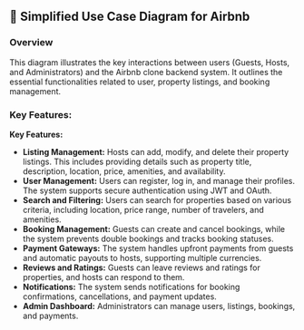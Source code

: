 ## 📖  Simplified Use Case Diagram for Airbnb

<h3 align="left">Overview</h3>
<p align="left">
  This diagram illustrates the key interactions between users (Guests, Hosts, and Administrators) and the Airbnb clone backend system. It outlines the essential functionalities related to user, property listings, and booking management.
</p>

<h3 align="left">Key Features:</h3>
<p align="left">
  <strong>Key Features:</strong>
</p>
<ul>
  <li>
    <strong>Listing Management:</strong> Hosts can add, modify, and delete their property listings. This includes providing details such as property title, description, location, price, amenities, and availability.
  </li>
  <li>
    <strong>User Management:</strong> Users can register, log in, and manage their profiles. The system supports secure authentication using JWT and OAuth.
  </li>
   <li>
    <strong>Search and Filtering:</strong> Users can search for properties based on various criteria, including location, price range, number of travelers, and amenities.
  </li>
    <li>
    <strong>Booking Management:</strong> Guests can create and cancel bookings, while the system prevents double bookings and tracks booking statuses.
  </li>
   <li>
    <strong>Payment Gateways:</strong> The system handles upfront payments from guests and automatic payouts to hosts, supporting multiple currencies.
  </li>
   <li>
    <strong>Reviews and Ratings:</strong> Guests can leave reviews and ratings for properties, and hosts can respond to them.
  </li>
   <li>
    <strong>Notifications:</strong> The system sends notifications for booking confirmations, cancellations, and payment updates.
  </li>
   <li>
    <strong>Admin Dashboard:</strong> Administrators can manage users, listings, bookings, and payments.
  </li>
</ul>
